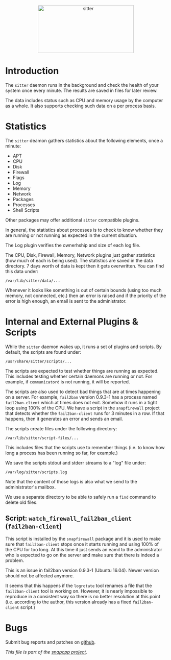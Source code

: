 
<p align="center">
<img alt="sitter" title="Sitter -- a daemon making sure that things are running."
src="https://snapwebsites.org/sites/snapwebsites.org/files/images/sitter-logo.png" width="300" height="150"/>
</p>

Introduction
============

The `sitter` daemon runs in the background and check the health
of your system once every minute. The results are saved in files
for later review.

The data includes status such as CPU and memory usage by the computer as
a whole. It also supports checking such data on a per process basis.


Statistics
==========

The `sitter` deamon gathers statistics about the following elements, once
a minute:

* APT
* CPU
* Disk
* Firewall
* Flags
* Log
* Memory
* Network
* Packages
* Processes
* Shell Scripts

Other packages may offer additional `sitter` compatible plugins.

In general, the statistics about processes is to check to know whether
they are running or not running as expected in the current situation.

The Log plugin verifies the ownerhship and size of each log file.

The CPU, Disk, Firewall, Memory, Network plugins just gather statistics
(how much of each is being used). The statistics are saved in the data
directory. 7 days worth of data is kept then it gets overwritten. You
can find this data under:

    /var/lib/sitter/data/...

Whenever it looks like something is out of certain bounds (using too much
memory, not connected, etc.) then an error is raised and if the priority
of the error is high enough, an email is sent to the administrator.


Internal and External Plugins & Scripts
=======================================

While the `sitter` daemon wakes up, it runs a set of plugins and scripts.
By default, the scripts are found under:

    /usr/share/sitter/scripts/...

The scripts are expected to test whether things are running as expected.
This includes testing whether certain daemons are running or not. For
example, if `communicatord` is not running, it will be reported.

The scripts are also used to detect bad things that are at times happening
on a server. For example, `fail2ban` version 0.9.3-1 has a process named
`fail2ban-client` which at times does not exit. Somehow it runs in a tight
loop using 100% of the CPU. We have a script in the `snapfirewall` project
that detects whether the `fail2ban-client` runs for 3 minutes in a row. If
that happens, then it generates an error and sends an email.

The scripts create files under the following directory:

    /var/lib/sitter/script-files/...

This includes files that the scripts use to remember things (i.e. to know
how long a process has been running so far, for example.)

We save the scripts stdout and stderr streams to a "log" file under:

    /var/log/sitter/scripts.log

Note that the content of those logs is also what we send to the
administrator's mailbox.

We use a separate directory to be able to safely run a `find` command
to delete old files.


## Script: `watch_firewall_fail2ban_client` (`fail2ban-client`)

This script is installed by the `snapfirewall` package and it is used to
make sure that `fail2ban-client` stops once it starts running and
using 100% of the CPU for too long. At this time it just sends an eamil
to the administrator who is expected to go on the server and make sure
that there is indeed a problem.

This is an issue in fail2ban version 0.9.3-1 (Ubuntu 16.04). Newer version
should not be affected anymore.

It seems that this happens if the `logrotate` tool renames a file that the
`fail2ban-client` tool is working on. However, it is nearly impossible
to reproduce in a consistent way so there is no better resolution at this
point (i.e. according to the author, this version already has a fixed
`fail2ban-client` script.)


Bugs
====

Submit bug reports and patches on
[github](https://github.com/m2osw/sitter/issues).


_This file is part of the [snapcpp project](https://snapwebsites.org/)._
